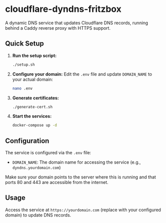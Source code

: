 # cloudflare-dyndns-fritzbox

A dynamic DNS service that updates Cloudflare DNS records, running behind a Caddy reverse proxy with HTTPS support.

## Quick Setup

1. **Run the setup script:**
   ```bash
   ./setup.sh
   ```

2. **Configure your domain:**
   Edit the `.env` file and update `DOMAIN_NAME` to your actual domain:
   ```bash
   nano .env
   ```

3. **Generate certificates:**
   ```bash
   ./generate-cert.sh
   ```

4. **Start the services:**
   ```bash
   docker-compose up -d
   ```

## Configuration

The service is configured via the `.env` file:
- `DOMAIN_NAME`: The domain name for accessing the service (e.g., `dyndns.yourdomain.com`)

Make sure your domain points to the server where this is running and that ports 80 and 443 are accessible from the internet.

## Usage

Access the service at `https://yourdomain.com` (replace with your configured domain) to update DNS records.
